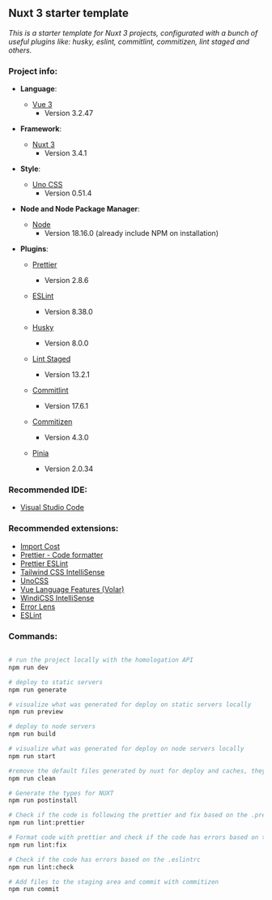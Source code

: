 ## Nuxt 3 starter template

_This is a starter template for Nuxt 3 projects, configurated with a bunch of useful plugins like: husky, eslint, commitlint, commitizen, lint staged and others._

### Project info:

-   **Language**:

    -   [Vue 3](https://vuejs.org/)
        -   Version 3.2.47

-   **Framework**:

    -   [Nuxt 3](https://nuxt.com/)
        -   Version 3.4.1

-   **Style**:

    -   [Uno CSS](https://unocss.dev/)
        -   Version 0.51.4

-   **Node and Node Package Manager**:

    -   [Node](https://nodejs.org/dist/v18.16.0/)
        -   Version 18.16.0 (already include NPM on installation)

-   **Plugins**:

    -   [Prettier](https://prettier.io/)
        -   Version 2.8.6

    -   [ESLint](https://eslint.org/)
        -   Version 8.38.0

    -   [Husky](https://typicode.github.io/husky/#/)
        -   Version 8.0.0

    -   [Lint Staged](https://github.com/okonet/lint-staged)
        -   Version 13.2.1

    -   [Commitlint](https://commitlint.js.org/#/)
        -   Version 17.6.1

    -   [Commitizen](https://commitizen-tools.github.io/commitizen/)
        -   Version 4.3.0

    -   [Pinia](https://pinia.esm.dev/)
        -   Version 2.0.34

### Recommended IDE:

-   [Visual Studio Code](https://code.visualstudio.com/)

### Recommended extensions:

-   [Import Cost](https://marketplace.visualstudio.com/items?itemName=wix.vscode-import-cost)
-   [Prettier - Code formatter](https://marketplace.visualstudio.com/items?itemName=esbenp.prettier-vscode)
-   [Prettier ESLint](https://marketplace.visualstudio.com/items?itemName=rvest.vs-code-prettier-eslint)
-   [Tailwind CSS IntelliSense](https://marketplace.visualstudio.com/items?itemName=bradlc.vscode-tailwindcss)
-   [UnoCSS](https://marketplace.visualstudio.com/items?itemName=antfu.unocss)
-   [Vue Language Features (Volar)](https://marketplace.visualstudio.com/items?itemName=Vue.volar)
-   [WindiCSS IntelliSense](https://marketplace.visualstudio.com/items?itemName=voorjaar.windicss-intellisense)
-   [Error Lens](https://marketplace.visualstudio.com/items?itemName=usernamehw.errorlens)
-   [ESLint](https://marketplace.visualstudio.com/items?itemName=dbaeumer.vscode-eslint)

### Commands:

```bash

# run the project locally with the homologation API
npm run dev

# deploy to static servers
npm run generate

# visualize what was generated for deploy on static servers locally
npm run preview

# deploy to node servers
npm run build

# visualize what was generated for deploy on node servers locally
npm run start

#remove the default files generated by nuxt for deploy and caches, they are: .nuxt, .output, node_modules/.vite, node_modules/.cache
npm run clean

# Generate the types for NUXT
npm run postinstall

# Check if the code is following the prettier and fix based on the .prettierc and fix
npm run lint:prettier

# Format code with prettier and check if the code has errors based on the .eslintrc and fix
npm run lint:fix

# Check if the code has errors based on the .eslintrc
npm run lint:check

# Add files to the staging area and commit with commitizen
npm run commit
```
